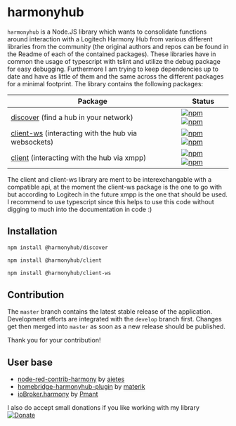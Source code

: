 # harmonyhub
`harmonyhub` is a Node.JS library which wants to consolidate functions around interaction with a Logitech Harmony Hub from various different libraries from the community (the original authors and repos can be found in the Readme of each of the contained packages). These libraries have in common the usage of typescript with tslint and utilize the debug package for easy debugging. Furthermore I am trying to keep dependencies up to date and have as little of them and the same across the different packages for a minimal footprint.
The library contains the following packages:

Package | Status
------------ | -------------
[discover](/packages/discover) (find a hub in your network) | [![npm](https://img.shields.io/npm/v/%40harmonyhub/discover.svg)](https://npmjs.com/%40harmonyhub%2Fdiscover) [![npm](https://img.shields.io/npm/dw/%40harmonyhub%2Fdiscover.svg)](https://npmjs.com/%40harmonyhub%2Fdiscover)
[client-ws](/packages/client-ws) (interacting with the hub via websockets) | [![npm](https://img.shields.io/npm/v/%40harmonyhub/client-ws.svg)](https://npmjs.com/%40harmonyhub%2Fclient-ws) [![npm](https://img.shields.io/npm/dw/%40harmonyhub%2Fclient-ws.svg)](https://npmjs.com/%40harmonyhub%2Fclient-ws)
[client](/packages/client) (interacting with the hub via xmpp) | [![npm](https://img.shields.io/npm/v/%40harmonyhub/client.svg)](https://npmjs.com/%40harmonyhub%2Fclient) [![npm](https://img.shields.io/npm/dw/%40harmonyhub%2Fclient.svg)](https://npmjs.com/%40harmonyhub%2Fclient)

The client and client-ws library are ment to be interexchangable with a compatible api, at the moment the client-ws package is the one to go with but according to Logitech in the future xmpp is the one that should be used.
I recommend to use typescript since this helps to use this code without digging to much into the documentation in code :)

## Installation
```bash
npm install @harmonyhub/discover

npm install @harmonyhub/client

npm install @harmonyhub/client-ws
```

## Contribution
The `master` branch contains the latest stable release of the application. Development efforts are integrated with the `develop` branch first. Changes get then merged into `master` as soon as a new release should be published.

Thank you for your contribution!

## User base
* [node-red-contrib-harmony](https://github.com/Aietes/node-red-contrib-harmony) by [aietes](https://github.com/Aietes)
* [homebridge-harmonyhub-plugin](https://github.com/materik/homebridge-harmonyhub-plugin) by [materik](https://github.com/materik)
* [ioBroker.harmony](https://github.com/Pmant/ioBroker.harmony) by [Pmant](https://github.com/Pmant)

I also do accept small donations if you like working with my library [![Donate](https://img.shields.io/badge/Donate-PayPal-green.svg)](https://paypal.me/AirBorne04)
